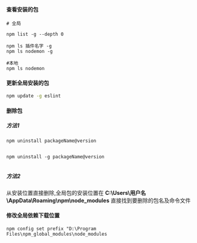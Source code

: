 #### 查看安装的包
```
# 全局

npm list -g --depth 0

npm ls 插件名字 -g
npm ls nodemon -g

#本地
npm ls nodemon
```
#### 更新全局安装的包
``` bash
npm update -g eslint 
```

#### 删除包

##### 方法1
```
npm uninstall packageName@version


npm uninstall -g packageName@version


```

##### 方法2
从安装位置直接删除,全局包的安装位置在
**C:\Users\用户名\AppData\Roaming\npm\node_modules**
直接找到要删除的包名及命令文件

#### 修改全局依赖下载位置
```
npm config set prefix "D:\Program Files\npm_global_modules\node_modules
```

